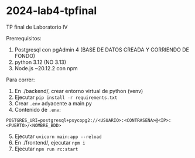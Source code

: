 # 2024-lab4-tpfinal
 TP final de Laboratorio IV

Prerrequisitos:
1. Postgresql con pgAdmin 4 (BASE DE DATOS CREADA Y CORRIENDO DE FONDO)
2. python 3.12 (NO 3.13)
3. Node.js ~20.12.2 con npm

Para correr:
1. En ./backend/, crear entorno virtual de python (venv)
2. Ejecutar `pip install -r requirements.txt`
3. Crear `.env` adyacente a main.py
4. Contenido de `.env`:
  ```dotenv
  POSTGRES_URI=postgresql+psycopg2://<USUARIO>:<CONTRASEÑA>@<IP>:<PUERTO>/<NOMBRE_BDD>
  ```
5. Ejecutar `uvicorn main:app --reload`
6. En ./frontend/, ejecutar `npm i`
7. Ejecutar `npm run rc:start`
